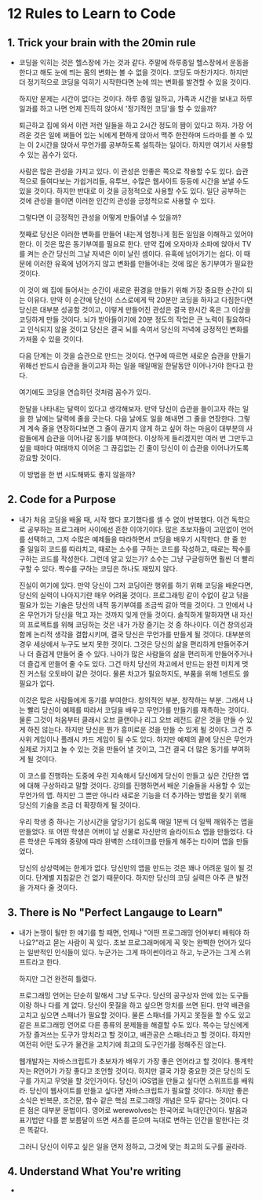 # 12 Rules to Learn to Code

## 1. Trick your brain with the 20min rule

- 코딩을 익히는 것은 헬스장에 가는 것과 같다. 주말에 하루종일 헬스장에서 운동을 한다고 해도 눈에 띄는 몸의 변화는 볼 수 없을 것이다. 코딩도 마찬가지다. 하지만 더 정기적으로 코딩을 익히기 시작한다면 눈에 띄는 변화를 발견할 수 있을 것이다. 
  
  하지만 문제는 시간이 없다는 것이다. 하루 종일 일하고, 가족과 시간을 보내고 하루 일과를 하고 나면 언제 진득히 앉아서 '정기적인 코딩'을 할 수 있을까?
  
  퇴근하고 집에 와서 이런 저런 일들을 하고 2시간 정도의 짬이 있다고 하자. 가장 어려운 것은 일에 쩌들어 있는 뇌에게 편하게 앉아서 맥주 한잔하며 드라마를 볼 수 있는 이 2시간을 앉아서 무언가를 공부하도록 설득하는 일이다. 
  하지만 여기서 사용할 수 있는 꼼수가 있다.
  
  사람은 많은 관성을 가지고 있다. 이 관성은 안좋은 쪽으로 작용할 수도 있다. 습관적으로 들여다보는 가쉽거리들, 유투브, 수많은 웹사이트 등등에 시간을 보낼 수도 있을 것이다. 하지만 반대로 이 것을 긍정적으로 사용할 수도 있다. 일단 공부하는 것에 관성을 들이면 이러한 인간의 관성을 긍정적으로 사용할 수 있다. 
  
  
  
  그렇다면 이 긍정적인 관성을 어떻게 만들어낼 수 있을까?
  
  첫째로 당신은 이러한 변화를 만들어 내는게 엄청나게 힘든 일임을 이해하고 있어야 한다. 이 것은 많은 동기부여를 필요로 한다. 만약 집에 오자마자 소파에 앉아서 TV를 켜는 순간 당신의 그날 저녁은 이미 날린 셈이다. 유혹에 넘어가기는 쉽다. 이 때문에 이러한 유혹에 넘어가지 않고 변화를 만들어내는 것에 많은 동기부여가 필요한 것이다.
  
  이 것이 왜 집에 들어서는 순간이 새로운 환경을 만들기 위해 가장 중요한 순간이 되는 이유다. 만약 이 순간에 당신이 스스로에게 딱 20분만 코딩을 하자고 다짐한다면 당신은 대부분 성공할 것이고, 이렇게 만들어진 관성은 결국 한시간 혹은 그 이상을 코딩하게 만들 것이다. 뇌가 받아들이기에 20분 정도의 작업은 큰 노력이 필요하다고 인식되지 않을 것이고 당신은 결국 뇌를 속여서 당신의 저녁에 긍정적인 변화를 가져올 수 있을 것이다.
  
  다음 단계는 이 것을 습관으로 만드는 것이다. 연구에 따르면 새로운 습관을 만들기 위해선 반드시 습관을 들이고자 하는 일을 매일매일 한달동안 이어나가야 한다고 한다. 
  
  여기에도 코딩을 연습하던 것처럼 꼼수가 있다.
  
  한달을 나타내는 달력이 있다고 생각해보자. 만약 당신이 습관을 들이고자 하는 일을 한 날에는 달력에 줄을 긋는다. 다음 날에도 일을 해내면 그 줄을 연장한다. 그렇게 계속 줄을 연장하다보면 그 줄이 끊기지 않게 하고 싶어 하는 마음이 대부분의 사람들에게 습관을 이어나갈 동기를 부여한다. 이상하게 들리겠지만 여러 번 그만두고 싶을 때마다 여태까지 이어온 그 끊김없는 긴 줄이 당신이 이 습관을 이어나가도록 강요할 것이다.
  
  
  이 방법을 한 번 시도해봐도 좋지 않을까?

## 2. Code for a Purpose

- 내가 처음 코딩을 배울 때, 시작 했다 포기했다를 셀 수 없이 반복했다. 이건 독학으로 공부하는 프로그래머 사이에선 흔한 이야기이다. 많은 초보자들이 고민없이 언어를 선택하고, 그저 수많은 예제들을 따라하면서 코딩을 배우기 시작한다. 한 줄 한 줄 일일히 코드를 따라치고, 때로는 소수를 구하는 코드를 작성하고, 때로는 짝수를 구하는 코드를 작성한다. 그런데 알고 있는가? 소수는 그냥 구글링하면 훨씬 더 빨리 구할 수 있다. 짝수를 구하는 코딩은 하나도 재밌지 않다. 
  
  진실이 여기에 있다. 만약 당신이 그저 코딩이란 행위를 하기 위해 코딩을 배운다면, 당신의 실력이 나아지기란 매우 어려울 것이다. 프로그래밍 같이 수없이 갈고 닦을 필요가 있는 기술은 당신의 내적 동기부여를 조금씩 갉아 먹을 것이다. 그 안에서 나온 무언가가 당신을 먹고 자는 것까지 잊게 만들 것이다. 솔직하게 말하자면 내 자신의 프로젝트를 위해 코딩하는 것은 내가 가장 즐기는 것 중 하나이다. 이건 창의성과 함께 논리적 생각을 결합시키며, 결국 당신은 무언가를 만들게 될 것이다. 대부분의 경우 세상에서 누구도 보지 못한 것이다. 그것은 당신의 삶을 편리하게 만들어주거나 더 즐겁게 만들어 줄 수 있다. 나아가 많은 사람들의 삶을 편리하게 만들어주거나 더 즐겁게 만들어 줄 수도 있다. 그건 마치 당신의 차고에서 만드는 완전 미치게 멋진 커스텀 오토바이 같은 것이다. 물론 차고가 필요하지도, 부품을 위해 1센트도 쓸 필요가 없다.
  
  이것은 많은 사람들에게 동기를 부여한다. 창의적인 부분, 창작하는 부분. 그래서 나는 빨리 당신이 예제를 따라서 코딩을 배우고 무언가를 만들기를 재촉하는 것이다. 물론 그것이 처음부터 클래시 오브 클랜이나 리그 오브 레전드 같은 것을 만들 수 있게 하진 않는다. 하지만 당신은 뭔가 흥미로운 것을 만들 수 있게 될 것이다. 그건 주사위 게임이나 플래시 카드 게임이 될 수도 있다. 하지만 예제의 끝에 당신은 무언가 실제로 가지고 놀 수 있는 것을 만들어 낼 것이고, 그건 결국 더 많은 동기를 부여하게 될 것이다.
  
  이 코스를 진행하는 도중에 우린 지속해서 당신에게 당신이 만들고 싶은 간단한 앱에 대해 구상하라고 말할 것이다. 강의를 진행하면서 배운 기술들을 사용할 수 있는 무언가의 앱. 하지만 그 뿐만 아니라 새로운 기능을 더 추가하는 방법을 찾기 위해 당신의 기술을 조금 더 확장하게 될 것이다.
  
  우리 학생 중 하나는 기상시간을 앞당기기 쉽도록 매일 1분씩 더 일찍 깨워주는 앱을 만들었다. 또 어떤 학생은 어버이 날 선물로 자신만의 슬라이드쇼 앱을 만들었다. 다른 학생은 두께와 중량에 따라 완벽한 스테이크를 만들게 해주는 타이머 앱을 만들었다.
  
  당신의 상상력에는 한계가 없다. 당신만의 앱을 만드는 것은 꽤나 어려운 일이 될 것이다. 단계별 지침같은 건 없기 때문이다. 하지만 당신의 코딩 실력은 아주 큰 발전을 가져다 줄 것이다.
  
  
## 3. There is No "Perfect Langauge to Learn"

- 내가 논쟁이 될만 한 얘기를 할 때면, 언제나 "어떤 프로그래밍 언어부터 배워야 하나요?"라고 묻는 사람이 꼭 있다. 초보 프로그래머에게 꼭 맞는 완벽한 언어가 있다는 일반적인 인식들이 있다. 누군가는 그게 파이썬이라고 하고, 누군가는 그게 스위프트라고 한다.

  하지만 그건 완전히 틀렸다.
  
  프로그래밍 언어는 단순히 말해서 그냥 도구다. 당신의 공구상자 안에 있는 도구들이랑 하나 다를 게 없다. 당신이 못질을 하고 싶으면 망치를 쓰면 된다. 만약 배관을 고치고 싶으면 스패너가 필요할 것이다. 물론 스패너를 가지고 못질을 할 수도 있고 같은 프로그래밍 언어로 다른 종류의 문제들을 해결할 수도 있다. 목수는 당신에게 가장 즐겨쓰는 도구가 망치라고 할 것이고, 배관공은 스패너라고 할 것이다. 하지만 여전히 어떤 도구가 물건을 고치기에 최고의 도구인가를 정해주진 않는다.
  
  웹개발자는 자바스크립트가 초보자가 배우기 가장 좋은 언어라고 할 것이다. 통계학자는 R언어가 가장 좋다고 조언할 것이다. 하지만 결국 가장 중요한 것은 당신의 도구를 가지고 무엇을 할 것인가이다. 당신이 iOS앱을 만들고 싶다면 스위프트를 배워라. 당신이 웹사이트를 만들고 싶다면 자바스크립트가 필요할 것이다. 하지만 좋은 소식은 반복문, 조건문, 함수 같은 핵심 프로그래밍 개념은 모두 같다는 것이다. 다른 점은 대부분 문법이다. 영어로 werewolves는 한국어로 늑대인간이다. 발음과 표기법만 다를 뿐 보름달이 뜨면 셔츠를 뜯으며 늑대로 변하는 인간을 말한다는 것은 똑같다.
  
  그러니 당신이 이루고 싶은 일을 먼저 정하고, 그것에 맞는 최고의 도구를 골라라.
  
## 4. Understand What You're writing

- 

